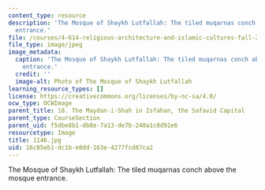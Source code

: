 ```yaml
---
content_type: resource
description: 'The Mosque of Shaykh Lutfallah: The tiled muqarnas conch above the mosque
  entrance.'
file: /courses/4-614-religious-architecture-and-islamic-cultures-fall-2002/16c85eb1dc1be0dd163e4277fcd87ca2_1146.jpg
file_type: image/jpeg
image_metadata:
  caption: 'The Mosque of Shaykh Lutfallah: The tiled muqarnas conch above the mosque
    entrance.'
  credit: ''
  image-alt: Photo of The Mosque of Shaykh Lutfallah
learning_resource_types: []
license: https://creativecommons.org/licenses/by-nc-sa/4.0/
ocw_type: OCWImage
parent_title: 18. The Maydan-i-Shah in Isfahan, the Safavid Capital
parent_type: CourseSection
parent_uid: f5dbe8b1-db8e-7a13-de7b-240a1c8d91e6
resourcetype: Image
title: 1146.jpg
uid: 16c85eb1-dc1b-e0dd-163e-4277fcd87ca2
---
```

The Mosque of Shaykh Lutfallah: The tiled muqarnas conch above the mosque entrance.
